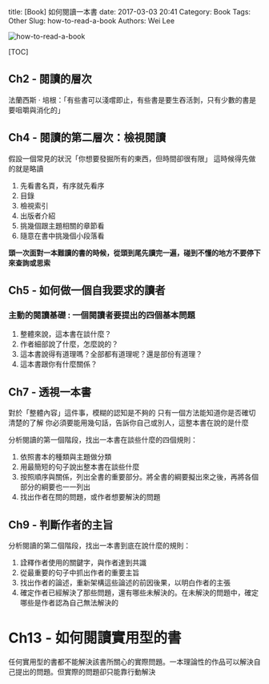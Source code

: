 title: [Book] 如何閱讀一本書
date: 2017-03-03 20:41
Category: Book
Tags: Other
Slug: how-to-read-a-book
Authors: Wei Lee

![how-to-read-a-book](/images/books/D1Obrmf.jpg)

<!--more-->

[TOC]

## Ch2 - 閱讀的層次

法蘭西斯 · 培根：「有些書可以淺嚐即止，有些書是要生吞活剝，只有少數的書是要咀嚼與消化的」

## Ch4 - 閱讀的第二層次：檢視閱讀

假設一個常見的狀況「你想要發掘所有的東西，但時間卻很有限」
這時候得先做的就是略讀

1. 先看書名頁，有序就先看序
2. 目錄
3. 檢視索引
4. 出版者介紹
5. 挑幾個跟主題相關的章節看
6. 隨意在書中挑幾個小段落看

**頭一次面對一本難讀的書的時候，從頭到尾先讀完一遍，碰到不懂的地方不要停下來查詢或思索**

## Ch5 - 如何做一個自我要求的讀者

### 主動的閱讀基礎 : 一個閱讀者要提出的四個基本問題

1. 整體來說，這本書在談什麼？
2. 作者細部說了什麼，怎麼說的？
3. 這本書說得有道理嗎？全部都有道理呢？還是部份有道理？
4. 這本書跟你有什麼關係？

## Ch7 - 透視一本書

對於「整體內容」這件事，模糊的認知是不夠的
只有一個方法能知道你是否確切清楚的了解
你必須要能用幾句話，告訴你自己或別人，這整本書在說的是什麼

分析閱讀的第一個階段，找出一本書在談些什麼的四個規則：

1. 依照書本的種類與主題做分類
2. 用最簡短的句子說出整本書在談些什麼
3. 按照順序與關係，列出全書的重要部分。將全書的綱要擬出來之後，再將各個部分的綱要也一一列出
4. 找出作者在問的問題，或作者想要解決的問題

## Ch9 - 判斷作者的主旨

分析閱讀的第二個階段，找出一本書到底在說什麼的規則：

1. 詮釋作者使用的關鍵字，與作者達到共識
2. 從最重要的句子中抓出作者的重要主旨
3. 找出作者的論述，重新架構這些論述的前因後果，以明白作者的主張
4. 確定作者已經解決了那些問題，還有哪些未解決的。在未解決的問題中，確定哪些是作者認為自己無法解決的

# Ch13 - 如何閱讀實用型的書

任何實用型的書都不能解決該書所關心的實際問題。一本理論性的作品可以解決自己提出的問題。但實際的問題卻只能靠行動解決
